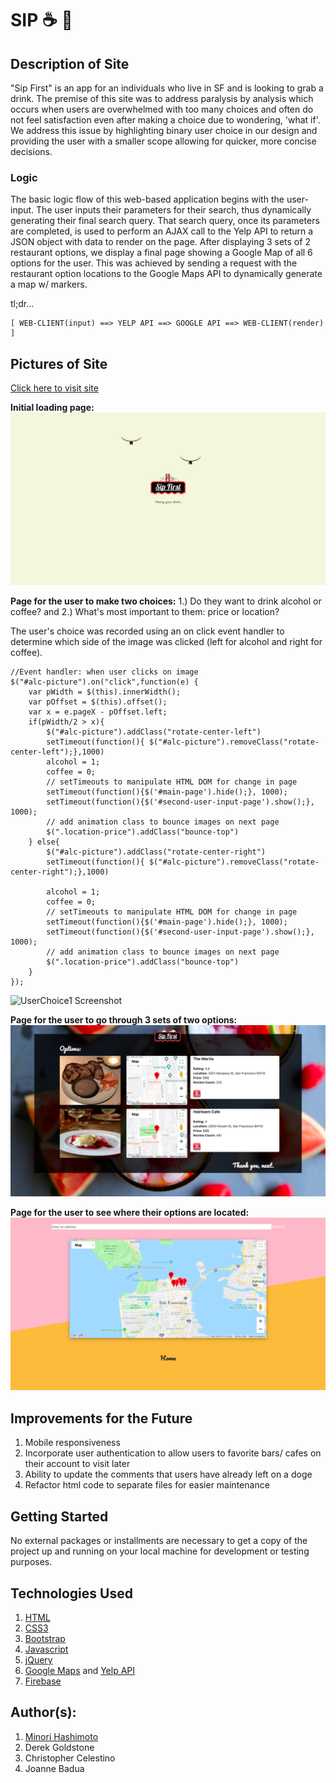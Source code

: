 # SIP :coffee: :tropical_drink:

## Description of Site
"Sip First" is an app for an individuals who live in SF and is looking to grab a drink. The premise of this site was to address paralysis by analysis which occurs when users are overwhelmed with too many choices and often do not feel satisfaction even after making a choice due to wondering, 'what if'. We address this issue by highlighting binary user choice in our design and providing the user with a smaller scope allowing for quicker, more concise decisions. 

### Logic
The basic logic flow of this web-based application begins with the user-input. The user inputs their parameters for their search, thus dynamically generating their final search query. That search query, once its parameters are completed, is used to perform an AJAX call to the Yelp API to return a JSON object with data to render on the page. After displaying 3 sets of 2 restaurant options, we display a final page showing a Google Map of all 6 options for the user. This was achieved by sending a request with the restaurant option locations to the Google Maps API to dynamically generate a map w/ markers. 

tl;dr...

```
[ WEB-CLIENT(input) ==> YELP API ==> GOOGLE API ==> WEB-CLIENT(render) ]
```

## Pictures of Site
[Click here to visit site](https://minori-fh.github.io/Sip/)

**Initial loading page:** 
![Loading page Screenshot](assets/Images/site_images/site-1.png)

**Page for the user to make two choices:**
1.) Do they want to drink alcohol or coffee? and 2.) What's most important to them: price or location? 

The user's choice was recorded using an on click event handler to determine which side of the image was clicked (left for alcohol and right for coffee).

```
//Event handler: when user clicks on image
$("#alc-picture").on("click",function(e) {
    var pWidth = $(this).innerWidth(); 
    var pOffset = $(this).offset(); 
    var x = e.pageX - pOffset.left;
    if(pWidth/2 > x){
        $("#alc-picture").addClass("rotate-center-left")
        setTimeout(function(){ $("#alc-picture").removeClass("rotate-center-left");},1000)
        alcohol = 1;
        coffee = 0; 
        // setTimeouts to manipulate HTML DOM for change in page
        setTimeout(function(){$('#main-page').hide();}, 1000);
        setTimeout(function(){$('#second-user-input-page').show();}, 1000);
        // add animation class to bounce images on next page
        $(".location-price").addClass("bounce-top")
    } else{
        $("#alc-picture").addClass("rotate-center-right")
        setTimeout(function(){ $("#alc-picture").removeClass("rotate-center-right");},1000)

        alcohol = 1;
        coffee = 0; 
        // setTimeouts to manipulate HTML DOM for change in page
        setTimeout(function(){$('#main-page').hide();}, 1000);
        setTimeout(function(){$('#second-user-input-page').show();}, 1000);
        // add animation class to bounce images on next page
        $(".location-price").addClass("bounce-top")
    }
});

```
![UserChoice1 Screenshot](assets/Images/site_images/site-2.gif)

**Page for the user to go through 3 sets of two options:**
![UseChoice2 Screenshot](assets/Images/site_images/site-4.png)

**Page for the user to see where their options are located:**
![Google Maps page Screenshot](assets/Images/site_images/site-5.png)

## Improvements for the Future
1. Mobile responsiveness
2. Incorporate user authentication to allow users to favorite bars/ cafes on their account to visit later
3. Ability to update the comments that users have already left on a doge
4. Refactor html code to separate files for easier maintenance 

## Getting Started
No external packages or installments are necessary to get a copy of the project up and running on your local machine for development or testing purposes. 

## Technologies Used
1. [HTML](https://developer.mozilla.org/en-US/docs/Web/Guide/HTML/HTML5)
2. [CSS3](https://developer.mozilla.org/en-US/docs/Web/CSS)
3. [Bootstrap](https://getbootstrap.com/)
4. [Javascript](https://developer.mozilla.org/en-US/docs/Web/JavaScript)
5. [jQuery](https://api.jquery.com/)
6. [Google Maps](https://developers.google.com/maps/documentation/) and [Yelp API](https://www.yelp.com/developers/documentation/v3)
8. [Firebase](https://firebase.google.com/docs)

## Author(s): 
1. [Minori Hashimoto](https://github.com/minori-fh)
2. Derek Goldstone
3. Christopher Celestino
4. Joanne Badua
